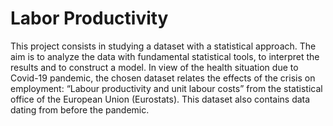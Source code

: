 # Labor Productivity

This project consists in studying a dataset with a statistical approach. The aim is to analyze the data with fundamental statistical tools, to interpret the results and to construct a model.
In view of the health situation due to Covid-19 pandemic, the chosen dataset relates the effects of the crisis on employment: “Labour productivity and unit labour costs” from the statistical office of the European Union (Eurostats). This dataset also contains data dating from before the pandemic.
